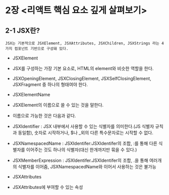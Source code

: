 # 2장 <리액트 핵심 요소 깊게 살펴보기>

##  2-1 JSX란?

    JSX는 기본적으로 JSXElement, JSXAttributes, JSXChildren, JSXStrings 라는 4가지 컴포넌트 기반으로 구성돼 있다.
- JSXElement
- JSX를 구성하는 가장 기본 요소로, HTML의 element와 비슷한 역할을 한다.
- JSXOpeningElement, JSXClosingElement, JSXSelfClosingElement, JSXFragment 중 하나의 형태여야 한다.

- JSXElementName
- JSXElement의 이름으로 쓸 수 있는 것을 말한다.
- 이름으로 가능한 것은 다음과 같다.
- JSXIdentifier : JSX 내부에서 사용할 수 있는 식별자를 의미한다.(JS 식별자 규칙과 동일함), 숫자로 시작하거나, $나 _외의 다른 특수문자로는 시작할 수 없다.
- JSXNamespacedName : JSXIdentifer:JSXIdentifer의 조합, :를 통해 다른 식별자를 이어주는 것도 하나의 식별자(대신 한개까지만 묶을 수 있다.)
- JSXMemberExpression : JSXIdentifer.JSXIdentifer의 조합, .을 통해 여러개의 식별자를 이어줌, JSXNamespacedName와 이어서 사용하는 것은 불가능

- JSXAttributes
- JSXAttributes에 부여할 수 있는 속성
